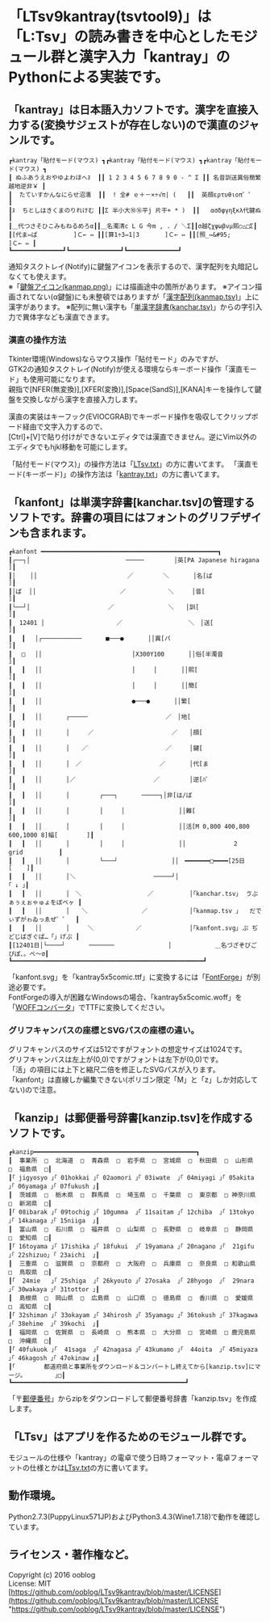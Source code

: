 # 「LTsv9kantray(tsvtool9)」は「L:Tsv」の読み書きを中心としたモジュール群と漢字入力「kantray」のPythonによる実装です。

## 「kantray」は日本語入力ソフトです。漢字を直接入力する(変換サジェストが存在しない)ので漢直のジャンルです。

    ┏kantray「貼付モード(マウス) ┓┏kantray「貼付モード(マウス) ┓┏kantray「貼付モード(マウス) ┓
    ┃ ぬふあうえおやゆよわほへﾇ  ┃┃ 1 2 3 4 5 6 7 8 9 0 - ^ Σ ┃┃ 名音訓送異俗簡繁越地逆非￥ ┃
    ┃  たていすかんなにらせ沼濡  ┃┃  ! 全# ｅ＋－×÷√π| (   ┃┃  英顔ερτυθιοπ゛゜  ┃
    ┃ﾇ  ちとしはきくまのりれけむ ┃┃Σ 半小大⑩⑯平j 片干+ * )  ┃┃   ασδφγηξκλ代鍵ぬ ┃
    ┃＿代つさそひこみもねるめろα┃┃＿名濁清c L G 今m , . / ＼Σ┃┃σ越ζχψωβνμ熙○△□Σ┃
    ┃[代ま⇔ぱ          ]Ｃ← ⇔ ┃┃[算1÷3⇔1|3       ]Ｃ← ⇔ ┃┃[照_⇔&#95;        ]Ｃ← ⇔ ┃
    ┗━━━━━━━━━━━━━━┛┗━━━━━━━━━━━━━━┛┗━━━━━━━━━━━━━━┛

通知タスクトレイ&#40;Notify&#41;に鍵盤アイコンを表示するので、漢字配列を丸暗記しなくても使えます。  
※「[鍵盤アイコン(kanmap.png)](kanmap.png "https://github.com/ooblog/LTsv9kantray/blob/master/kanmap.png")」には描画途中の箇所があります。  
※アイコン描画されてない&#40;α鍵盤&#41;にも未整頓ではありますが「[漢字配列(kanmap.tsv)](kanmap.tsv "https://github.com/ooblog/LTsv9kantray/blob/master/kanmap.tsv")」上に漢字があります。  
※配列に無い漢字も「[単漢字辞書(kanchar.tsv)](kanchar.tsv "https://github.com/ooblog/LTsv9kantray/blob/master/kanchar.tsv")」からの字引入力で異体字なども漢直できます。  

### 漢直の操作方法

Tkinter環境&#40;Windows&#41;ならマウス操作「貼付モード」のみですが、  
GTK2の通知タスクトレイ&#40;Notify&#41;が使える環境ならキーボード操作「漢直モード」も使用可能になります。  
親指で&#91;NFER&#40;無変換&#41;&#93;,&#91;XFER&#40;変換&#41;&#93;,&#91;Space&#40;SandS&#41;&#93;,&#91;KANA&#93;キーを操作して鍵盤を交換しながら漢字を直接入力します。  

漢直の実装はキーフック(EVIOCGRAB)でキーボード操作を吸収してクリップボード経由で文字入力するので、  
&#91;Ctrl&#93;+&#91;V&#93;で貼り付けができないエディタでは漢直できません。逆にVim以外のエディタでもhjkl移動を可能にします。  

「貼付モード(マウス)」の操作方法は「[LTsv.txt](LTsv.txt "https://github.com/ooblog/LTsv9kantray/blob/master/LTsv.txt")」の方に書いてます。  
「漢直モード(キーボード)」の操作方法は「[kantray.txt](kantray.txt "https://github.com/ooblog/LTsv9kantray/blob/master/kantray.txt")」の方に書いてます。  

## 「kanfont」は単漢字辞書&#91;kanchar.tsv&#93;の管理するソフトです。辞書の項目にはフォントのグリフデザインも含まれます。

    ┏kanfont ━━━━━━━━━━━━━━━━━━━━━━━━━━━━━━━━━━━━━━━━━━━━━━━━━┓
    ┃┌──┐│　　　　　　　　　　　　　　　　─────　　　　　│英[PA Japanese hiragana                  ]┃
    ┃│    ││　　　　　　　　　　　　　　　／　　　　　＼　　　　│名[ぱ                                    ]┃
    ┃│ぱ  ││　　　　　　　　　　　　　　／　　　　　　　＼　　　│音[                                      ]┃
    ┃└──┘│　　　　　　　　　　　　　／　　　　　　　　　＼　　│訓[                                      ]┃
    ┃  12401 │　　　　　　　　　　　　／　　　　　　　　　　　＼　│送[                                      ]┃
    ┃ 　┃　 │┌───────────　　　　■───●　　　　││異[パ                                    ]┃
    ┃ 　□　 ││　　　　　　　　　　　　　　　│X300Y100　　　　││俗[半濁音                                ]┃
    ┃ 　┃　 ││　　　　　　　　　　　　　　　│　　　│　　　　││熙[                                      ]┃
    ┃ 　┃　 ││　　　　　　　　　　　　　　　│　　　│　　　　││簡[                                      ]┃
    ┃ 　┃　 ││　　　　　　　　　　　　　　　●───●　　　　││繁[                                      ]┃
    ┃ 　┃　 ││　　　　┌─────　　　　　　　　　　　　　／　│地[                                      ]┃
    ┃ 　┃　 ││　　　　│　　　／　　　　　　　　　　　　　／　　│顔[                                      ]┃
    ┃ 　┃　 ││　　　　│　　／　　　　　　　　　　　　　／　　　│鍵[                                      ]┃
    ┃ 　┃　 ││　　　　│　／　　　　　　　　　　　　　／　　　　│代[ま                                    ]┃
    ┃ 　┃　 ││　　　　│／　　　　　　　　　　　　　／　　　　　│逆[ﾊﾟ                                    ]┃
    ┃ 　┃　 ││　　　　│　　　　　┌───┐　　　　─────┐│非[は/ば                                 ]┃
    ┃ 　┃　 ││　　　　│　　　　　│　　　│　　　　　　　　　││難[                                      ]┃
    ┃ 　┃　 ││　　　　│　　　　　│　　　│　　　　　　　　　││活[M 0,800 400,800 600,1000 8]幅[        ]┃
    ┃ 　┃　 ││　　　　│　　　　　│　　　│　　　　　　　　　││　　　　　　　　2 　　　　grid　　　　　　┃
    ┃ 　┃　 ││　　　　│　　　　　└───┘　　　　　　　　　││　━━━━━━━□━━━━[25日 　　[    ]┃
    ┃ 　┃　 ││　　　　│＼　　　　　　　　　　　　　─────┘│　　　　　　　　　　　　　　　　　　｢ ↓ ｣┃
    ┃ 　┃　 ││　　　　│　＼　　　　　　　　　　　／　　　　　　│｢kanchar.tsv｣  ゔぶぁぅぇぉゃゅょをぼべヶ ┃
    ┃ 　┃　 ││　　　　│　　＼　　　　　　　　　／　　　　　　　│｢kanmap.tsv ｣   だでぃずがゎゐっゑぜ゛゜  ┃
    ┃ 　┃ 　││　　　　│　　　＼　　　　　　　／　　　　　　　　│｢kanfont.svg｣ ぷ ぢどじばぎぐぱ…「」げぷ ┃
    ┃[12401日│└────┘　　　　───────　　　　　　　　　│　　　　　　  ＿名づざぞびごぴぽ、。ぺ〜σ┃
    ┗━━━━━━━━━━━━━━━━━━━━━━━━━━━━━━━━━━━━━━━━━━━━━━━━━━━━━┛

「kanfont.svg」を「kantray5x5comic.ttf」に変換するには「[FontForge](http://fontforge.github.io/ja/ "FontForge")」が別途必要です。  
FontForgeの導入が困難なWindowsの場合、「kantray5x5comic.woff」を「[WOFFコンバータ](http://opentype.jp/woffconv.htm "WOFFコンバータ")」でTTFに変換してください。  

### グリフキャンバスの座標とSVGパスの座標の違い。

グリフキャンバスのサイズは512ですがフォントの想定サイズは1024です。  
グリフキャンバスは左上が&#40;0,0&#41;ですがフォントは左下が&#40;0,0&#41;です。  
「活」の項目には上下と縮尺二倍を修正したSVGパスが入ります。  
「kanfont」は直線しか編集できない&#40;ポリゴン限定「M」と「z」しか対応してない&#41;ので注意。  

## 「kanzip」は郵便番号辞書&#91;kanzip.tsv&#93;を作成するソフトです。

    ┏kanzip━━━━━━━━━━━━━━━━━━━━━━━━━━━━━━━━━━━━━━━━━━━━━┓
    ┃  事業所  □  北海道  □  青森県  □  岩手県  □  宮城県  □  秋田県  □  山形県  □  福島県  □┃
    ┃｢ jigyosyo ｣｢ 01hokkai ｣｢ 02aomori ｣｢ 03iwate  ｣｢ 04miyagi ｣｢ 05akita  ｣｢ 06yamaga ｣｢ 07fukush ｣┃
    ┃  茨城県  □  栃木県  □  群馬県  □  埼玉県  □  千葉県  □  東京都  □ 神奈川県 □  新潟県  □┃
    ┃｢ 08ibarak ｣｢ 09tochig ｣｢ 10gumma  ｣｢ 11saitam ｣｢ 12chiba  ｣｢ 13tokyo  ｣｢ 14kanaga ｣｢ 15niiga  ｣┃
    ┃  富山県  □  石川県  □  福井県  □  山梨県  □  長野県  □  岐阜県  □  静岡県  □  愛知県  □┃
    ┃｢ 16toyama ｣｢ 17ishika ｣｢ 18fukui  ｣｢ 19yamana ｣｢ 20nagano ｣｢  21gifu  ｣｢ 22shizuo｣ ｢ 23aichi  ｣┃
    ┃  三重県  □  滋賀県  □  京都府  □  大阪府  □  兵庫県  □  奈良県  □ 和歌山県 □  鳥取県  □┃
    ┃｢  24mie   ｣｢ 25shiga  ｣｢ 26kyouto ｣｢ 27osaka  ｣｢ 28hyogo  ｣｢  29nara  ｣｢ 30wakaya ｣｢ 31tottor ｣┃
    ┃  島根県  □  岡山県  □  広島県  □  山口県  □  徳島県  □  香川県  □  愛媛県  □  高知県  □┃
    ┃｢ 32shiman ｣｢ 33okayam ｣｢ 34hirosh ｣｢ 35yamagu ｣｢ 36tokush ｣｢ 37kagawa ｣｢ 38ehime  ｣｢ 39kochi  ｣┃
    ┃  福岡県  □  佐賀県  □  長崎県  □  熊本県  □  大分県  □  宮崎県  □ 鹿児島県 □  沖縄県  □┃
    ┃｢ 40fukuok ｣｢  41saga  ｣｢ 42nagasa ｣｢ 43kumamo ｣｢  44oita  ｣｢ 45miyaza ｣｢ 46kagosh ｣｢ 47okinaw ｣┃
    ┃｢        都道府県と事業所をダウンロード＆コンバートし終えてから[kanzip.tsv]にマージ。        ｣□┃
    ┗━━━━━━━━━━━━━━━━━━━━━━━━━━━━━━━━━━━━━━━━━━━━━━━━┛

「〒[郵便番号](http://www.post.japanpost.jp/zipcode/dl/readme.html "郵便番号データの説明 - 日本郵便")」からzipをダウンロードして郵便番号辞書「kanzip.tsv」を作成します。  

## 「LTsv」はアプリを作るためのモジュール群です。

モジュールの仕様や「kantray」の電卓で使う日時フォーマット・電卓フォーマットの仕様とかは[LTsv.txt](LTsv.txt)の方に書いてます。  

## 動作環境。

Python2.7.3(PuppyLinux571JP)およびPython3.4.3(Wine1.7.18)で動作を確認しています。  

## ライセンス・著作権など。

Copyright (c) 2016 ooblog  
License: MIT  
[https://github.com/ooblog/LTsv9kantray/blob/master/LICENSE](https://github.com/ooblog/LTsv9kantray/blob/master/LICENSE "https://github.com/ooblog/LTsv9kantray/blob/master/LICENSE")  
